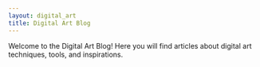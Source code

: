 ```yaml
---
layout: digital_art
title: Digital Art Blog
---
```


Welcome to the Digital Art Blog! Here you will find articles about digital art techniques, tools, and inspirations.
